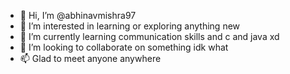 - 👋 Hi, I’m @abhinavmishra97
- 👀 I’m interested in learning or exploring anything new
- 🌱 I’m currently learning communication skills and c and java xd
- 💞️ I’m looking to collaborate on something idk what
- 📫 Glad to meet anyone anywhere  

<!---
abhinavmishra97/abhinavmishra97 is a ✨ special ✨ repository because its `README.md` (this file) appears on your GitHub profile.
You can click the Preview link to take a look at your changes.
--->
